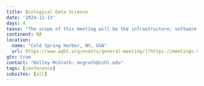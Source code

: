 ```yaml
---
title: Biological Data Science
date: '2024-11-13'
days: 4
tease: "The scope of this meeting will be the infrastructure, software, and algorithms needed to analyze large data sets in biological research."
continent: NA
location:
  name: "Cold Spring Harbor, NY, USA"
  url: https://www.agbt.org/events/general-meeting/](https://meetings.cshl.edu/meetings.aspx?meet=DATA&year=24
gtn: true
contact: "Kelley McGrath: mcgrath@cshl.edu"
tags: [conference]
subsites: [all]
---
```

